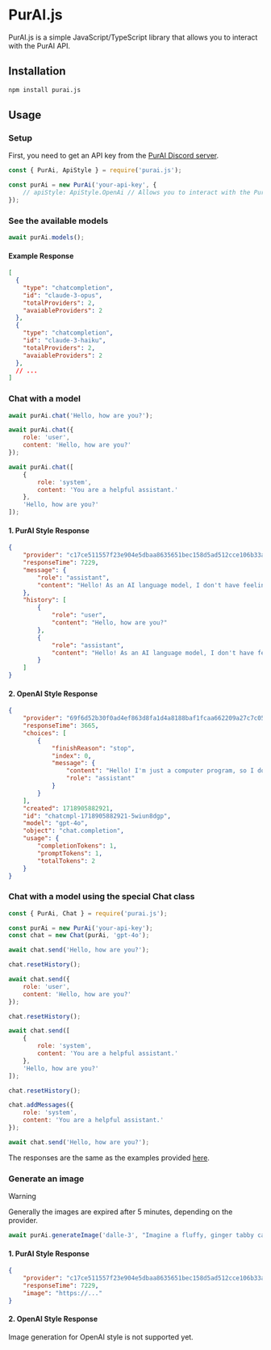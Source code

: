 # PurAI.js

PurAI.js is a simple JavaScript/TypeScript library that allows you to interact with the PurAI API.

## Installation

```bash
npm install purai.js
```

## Usage

### Setup

First, you need to get an API key from the [PurAI Discord server](https://discord.gg/purlabs-1117511140440821852).

```js
const { PurAi, ApiStyle } = require('purai.js');

const purAi = new PurAi('your-api-key', {
    // apiStyle: ApiStyle.OpenAi // Allows you to interact with the PurAI API using the OpenAI style
});
```

### See the available models

```js
await purAi.models();
```

#### Example Response

```json
[
  {
    "type": "chatcompletion",
    "id": "claude-3-opus",
    "totalProviders": 2,
    "avaiableProviders": 2
  },
  {
    "type": "chatcompletion",
    "id": "claude-3-haiku",
    "totalProviders": 2,
    "avaiableProviders": 2
  },
  // ...
]
```

### Chat with a model

```js
await purAi.chat('Hello, how are you?');

await purAi.chat({
    role: 'user',
    content: 'Hello, how are you?'
});

await purAi.chat([
    {
        role: 'system',
        content: 'You are a helpful assistant.'
    },
    'Hello, how are you?'
]);
```

#### 1. PurAI Style Response

```json
{
    "provider": "c17ce511557f23e904e5dbaa8635651bec158d5ad512cce106b33a45a2be2cd2",
    "responseTime": 7229,
    "message": {
        "role": "assistant",
        "content": "Hello! As an AI language model, I don't have feelings, but I'm here and ready to help you with any questions or tasks you have. How can I assist you today?"
    },
    "history": [
        {
            "role": "user",
            "content": "Hello, how are you?"
        },
        {
            "role": "assistant",
            "content": "Hello! As an AI language model, I don't have feelings, but I'm here and ready to help you with any questions or tasks you have. How can I assist you today?"
        }
    ]
}
```

#### 2. OpenAI Style Response

```json
{
    "provider": "69f6d52b30f0ad4ef863d8fa1d4a8188baf1fcaa662209a27c7c05457c4a2374",
    "responseTime": 3665,
    "choices": [
        {
            "finishReason": "stop",
            "index": 0,
            "message": {
                "content": "Hello! I'm just a computer program, so I don't have feelings, but I'm here and ready to help you. What can I do for you today?",      
                "role": "assistant"
            }
        }
    ],
    "created": 1718905882921,
    "id": "chatcmpl-1718905882921-5wiun8dgp",
    "model": "gpt-4o",
    "object": "chat.completion",
    "usage": {
        "completionTokens": 1,
        "promptTokens": 1,
        "totalTokens": 2
    }
}
```

### Chat with a model using the special Chat class

```js
const { PurAi, Chat } = require('purai.js');

const purAi = new PurAi('your-api-key');
const chat = new Chat(purAi, 'gpt-4o');

await chat.send('Hello, how are you?');

chat.resetHistory();

await chat.send({
    role: 'user',
    content: 'Hello, how are you?'
});

chat.resetHistory();

await chat.send([
    {
        role: 'system',
        content: 'You are a helpful assistant.'
    },
    'Hello, how are you?'
]);

chat.resetHistory();

chat.addMessages({
    role: 'system',
    content: 'You are a helpful assistant.'
});

await chat.send('Hello, how are you?');
```

The responses are the same as the examples provided [here](#chat-with-a-model).

### Generate an image

> [!WARNING]
> Generally the images are expired after 5 minutes, depending on the provider.

```js
await purAi.generateImage('dalle-3', "Imagine a fluffy, ginger tabby cat lounging lazily in a patch of sunlight filtering through a window. Its fur glows with a warm, golden hue, accentuating the soft stripes that run along its back. The cat's eyes are a deep, amber color, reflecting the tranquility of its surroundings. It's curled up elegantly, with its tail neatly wrapped around its paws, exuding a sense of contentment and peace.");
```

#### 1. PurAI Style Response

```json
{
    "provider": "c17ce511557f23e904e5dbaa8635651bec158d5ad512cce106b33a45a2be2cd2",
    "responseTime": 7229,
    "image": "https://..."
}
```

#### 2. OpenAI Style Response

Image generation for OpenAI style is not supported yet.
